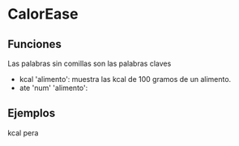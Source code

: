 # CalorEase
## Funciones
 Las palabras sin comillas son las palabras claves
 - kcal 'alimento': muestra las kcal de 100 gramos de un alimento.
 - ate 'num' 'alimento': 
## Ejemplos
 kcal pera
 > 
